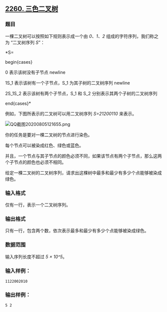## [2260. 三色二叉树](https://www.acwing.com/problem/content/2262/)

### 题目

一棵二叉树可以按照如下规则表示成一个由 *0、1、2* 组成的字符序列，我们称之为 “二叉树序列 *S*”：

*S=

begin{cases}

0           表示该树没有子节点 newline

1S_1       表示该树有一个子节点，S_1 为其子树的二叉树序列 newline

2S_1S_2   表示该树有两个子节点，S_1 和 S_2 分别表示其两个子树的二叉树序列

end{cases}*

例如，下图所表示的二叉树可以用二叉树序列 *S=21200110* 来表示。

 ![QQ截图20200805121655.png](https://cdn.acwing.com/media/article/image/2020/08/05/19_86758aa2d6-QQ截图20200805121655.png)

你的任务是要对一棵二叉树的节点进行染色。

每个节点可以被染成红色、绿色或蓝色。

并且，一个节点与其子节点的颜色必须不同，如果该节点有两个子节点，那么这两个子节点的颜色也必须不相同。

给定一棵二叉树的二叉树序列，请求出这棵树中最多和最少有多少个点能够被染成绿色。

### 输入格式

仅有一行，表示一个二叉树序列。

### 输出格式

只有一行，包含两个数，依次表示最多和最少有多少个点能够被染成绿色。

### 数据范围

输入序列长度不超过 *5 × 10^5*。

### 输入样例：

```
1122002010
```

### 输出样例：

```
5 2
```
